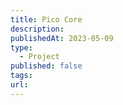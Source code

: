```yaml
---
title: Pico Core
description: 
publishedAt: 2023-05-09
type:
  - Project
published: false
tags: 
url:
---
```

